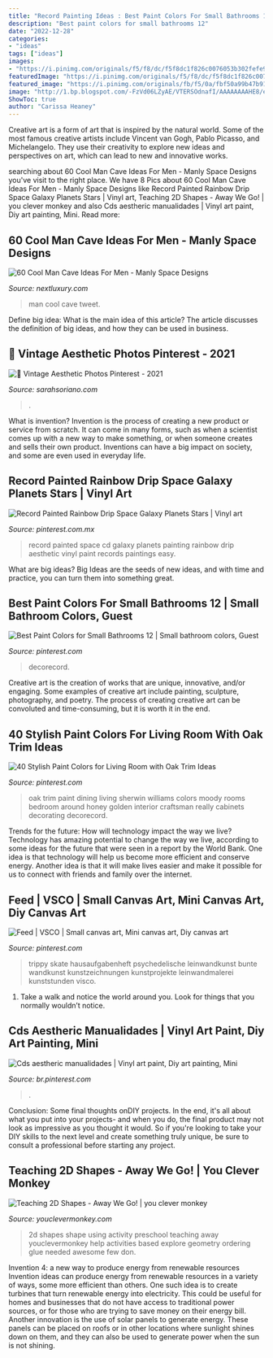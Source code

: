 ```yaml
---
title: "Record Painting Ideas : Best Paint Colors For Small Bathrooms 12"
description: "Best paint colors for small bathrooms 12"
date: "2022-12-28"
categories:
- "ideas"
tags: ["ideas"]
images:
- "https://i.pinimg.com/originals/f5/f8/dc/f5f8dc1f826c0076053b302fefe90080.jpg"
featuredImage: "https://i.pinimg.com/originals/f5/f8/dc/f5f8dc1f826c0076053b302fefe90080.jpg"
featured_image: "https://i.pinimg.com/originals/fb/f5/0a/fbf50a99b47b91c9f4948eb4e554bb86.jpg"
image: "http://1.bp.blogspot.com/-FzVd06LZyAE/VTERSOdnafI/AAAAAAAAHE8/eA6Pn2JxxlQ/s1600/2D%2Bshape%2Bcollage.png"
ShowToc: true
author: "Carissa Heaney"
---
```



Creative art is a form of art that is inspired by the natural world. Some of the most famous creative artists include Vincent van Gogh, Pablo Picasso, and Michelangelo. They use their creativity to explore new ideas and perspectives on art, which can lead to new and innovative works.

	

		
searching about 60 Cool Man Cave Ideas For Men - Manly Space Designs you've visit to the right place. We have 8 Pics about 60 Cool Man Cave Ideas For Men - Manly Space Designs like Record Painted Rainbow Drip Space Galaxy Planets Stars | Vinyl art, Teaching 2D Shapes - Away We Go! | you clever monkey and also Cds aestheric manualidades | Vinyl art paint, Diy art painting, Mini. Read more:
		
    
## 60 Cool Man Cave Ideas For Men - Manly Space Designs

<img loading=lazy src="http://nextluxury.com/wp-content/uploads/wood-walls-with-red-chairs-cool-man-cave-ideas.jpg" onerror="this.onerror=null;this.src='https://tse1.mm.bing.net/th?id=OIP.qqGL9sMIgYx7Pf43Arjz_wHaE4&amp;pid=15.1';" alt="60 Cool Man Cave Ideas For Men - Manly Space Designs">

_Source: nextluxury.com_

>man cool cave tweet. 

	

Define big idea: What is the main idea of this article?
The article discusses the definition of big ideas, and how they can be used in business.

    
## 🖤 Vintage Aesthetic Photos Pinterest - 2021

<img loading=lazy src="https://i.pinimg.com/originals/f5/f8/dc/f5f8dc1f826c0076053b302fefe90080.jpg" onerror="this.onerror=null;this.src='https://tse1.mm.bing.net/th?id=OIP.zZ6cWXnWOGmb_ZYW7y5tKwHaJx&amp;pid=15.1';" alt="🖤 Vintage Aesthetic Photos Pinterest - 2021">

_Source: sarahsoriano.com_

>. 

	

What is invention?
Invention is the process of creating a new product or service from scratch. It can come in many forms, such as when a scientist comes up with a new way to make something, or when someone creates and sells their own product. Inventions can have a big impact on society, and some are even used in everyday life.

    
## Record Painted Rainbow Drip Space Galaxy Planets Stars | Vinyl Art

<img loading=lazy src="https://i.pinimg.com/originals/fb/f5/0a/fbf50a99b47b91c9f4948eb4e554bb86.jpg" onerror="this.onerror=null;this.src='https://tse3.mm.bing.net/th?id=OIP.zTq1UgYzM1xwQ81d_MK9VgHaJ4&amp;pid=15.1';" alt="Record Painted Rainbow Drip Space Galaxy Planets Stars | Vinyl art">

_Source: pinterest.com.mx_

>record painted space cd galaxy planets painting rainbow drip aesthetic vinyl paint records paintings easy. 

	

What are big ideas?
Big Ideas are the seeds of new ideas, and with time and practice, you can turn them into something great.

    
## Best Paint Colors For Small Bathrooms 12 | Small Bathroom Colors, Guest

<img loading=lazy src="https://i.pinimg.com/originals/fb/e6/4f/fbe64fb738466a75162c67553703a314.jpg" onerror="this.onerror=null;this.src='https://tse3.mm.bing.net/th?id=OIP.PLDm0Hygty7T4HAqZvrdCwHaLH&amp;pid=15.1';" alt="Best Paint Colors for Small Bathrooms 12 | Small bathroom colors, Guest">

_Source: pinterest.com_

>decorecord. 

	

Creative art is the creation of works that are unique, innovative, and/or engaging. Some examples of creative art include painting, sculpture, photography, and poetry. The process of creating creative art can be convoluted and time-consuming, but it is worth it in the end.

    
## 40 Stylish Paint Colors For Living Room With Oak Trim Ideas

<img loading=lazy src="https://i.pinimg.com/736x/e1/72/81/e17281fcbc2544d53fcaddbe209c9c3c.jpg" onerror="this.onerror=null;this.src='https://tse4.mm.bing.net/th?id=OIP.ZrHwMbFD_TO_v-Ug7DGDuwHaKP&amp;pid=15.1';" alt="40 Stylish Paint Colors for Living Room with Oak Trim Ideas">

_Source: pinterest.com_

>oak trim paint dining living sherwin williams colors moody rooms bedroom around honey golden interior craftsman really cabinets decorating decorecord. 

	

Trends for the future: How will technology impact the way we live?
Technology has amazing potential to change the way we live, according to some ideas for the future that were seen in a report by the World Bank. One idea is that technology will help us become more efficient and conserve energy. Another idea is that it will make lives easier and make it possible for us to connect with friends and family over the internet.

    
## Feed | VSCO | Small Canvas Art, Mini Canvas Art, Diy Canvas Art

<img loading=lazy src="https://i.pinimg.com/736x/dc/04/80/dc0480fe73d3f69d38cfb9595b506e87.jpg" onerror="this.onerror=null;this.src='https://tse3.mm.bing.net/th?id=OIP.T6kmGdVlbd4I7Nai5LMvoQAAAA&amp;pid=15.1';" alt="Feed | VSCO | Small canvas art, Mini canvas art, Diy canvas art">

_Source: pinterest.com_

>trippy skate hausaufgabenheft psychedelische leinwandkunst bunte wandkunst kunstzeichnungen kunstprojekte leinwandmalerei kunststunden visco. 

	

1. Take a walk and notice the world around you. Look for things that you normally wouldn’t notice.

    
## Cds Aestheric Manualidades | Vinyl Art Paint, Diy Art Painting, Mini

<img loading=lazy src="https://i.pinimg.com/originals/e5/ca/7c/e5ca7c380f6fb82a0bfda61def2782c4.jpg" onerror="this.onerror=null;this.src='https://tse1.mm.bing.net/th?id=OIP.YD5wQ15lYklLRB_WKe2sGgHaJ3&amp;pid=15.1';" alt="Cds aestheric manualidades | Vinyl art paint, Diy art painting, Mini">

_Source: br.pinterest.com_

>. 

	

Conclusion: Some final thoughts onDIY projects.
In the end, it's all about what you put into your projects- and when you do, the final product may not look as impressive as you thought it would. So if you're looking to take your DIY skills to the next level and create something truly unique, be sure to consult a professional before starting any project.

    
## Teaching 2D Shapes - Away We Go! | You Clever Monkey

<img loading=lazy src="http://1.bp.blogspot.com/-FzVd06LZyAE/VTERSOdnafI/AAAAAAAAHE8/eA6Pn2JxxlQ/s1600/2D%2Bshape%2Bcollage.png" onerror="this.onerror=null;this.src='https://tse1.mm.bing.net/th?id=OIP.Zei5JL6_pZhGMWlGDXO4wwHaFS&amp;pid=15.1';" alt="Teaching 2D Shapes - Away We Go! | you clever monkey">

_Source: youclevermonkey.com_

>2d shapes shape using activity preschool teaching away youclevermonkey help activities based explore geometry ordering glue needed awesome few don. 

	

Invention 4: a new way to produce energy from renewable resources
Invention ideas can produce energy from renewable resources in a variety of ways, some more efficient than others. One such idea is to create turbines that turn renewable energy into electricity. This could be useful for homes and businesses that do not have access to traditional power sources, or for those who are trying to save money on their energy bill. Another innovation is the use of solar panels to generate energy. These panels can be placed on roofs or in other locations where sunlight shines down on them, and they can also be used to generate power when the sun is not shining.

